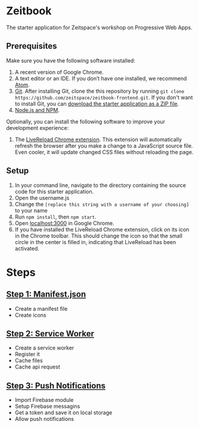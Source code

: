 # Zeitbook

The starter application for Zeitspace's workshop on Progressive Web Apps.

## Prerequisites

Make sure you have the following software installed:

1. A recent version of Google Chrome.
1. A text editor or an IDE. If you don’t have one installed, we recommend [Atom](https://atom.io).
1. [Git](https://git-scm.com). After installing Git, clone the this repository by running `git clone https://github.com/zeitspace/zeitbook-frontend.git`. If you don't want to install Git, you can [download the starter application as a ZIP file](https://github.com/zeitspace/zeitbook-frontend/archive/master.zip).
1. [Node.js and NPM](https://nodejs.org/en/download/).

Optionally, you can install the following software to improve your development experience:

1. The [LiveReload Chrome extension](https://chrome.google.com/webstore/detail/livereload/jnihajbhpnppcggbcgedagnkighmdlei?hl=en). This extension will automatically refresh the browser after you make a change to a JavaScript source file. Even cooler, it will update changed CSS files without reloading the page.

## Setup

1. In your command line, navigate to the directory containing the source code for this starter application.
1. Open the username.js
1. Change the `[replace this string with a username of your choosing]` to your name
1. Run `npm install`, then `npm start`.
1. Open [localhost:3000](localhost:3000) in Google Chrome.
1. If you have installed the LiveReload Chrome extension, click on its icon in the Chrome toolbar. This should change the icon so that the small circle in the center is filled in, indicating that LiveReload has been activated.

# Steps

## [Step 1: Manifest.json](./01-manifest.md)

- Create a manifest file
- Create icons

## [Step 2: Service Worker](./02-service-worker.md)

- Create a service worker
- Register it
- Cache files
- Cache api request

## [Step 3: Push Notifications](./03-push-notifications.md)

- Import Firebase module
- Setup Firebase messagins
- Get a token and save it on local storage
- Allow push notifications

